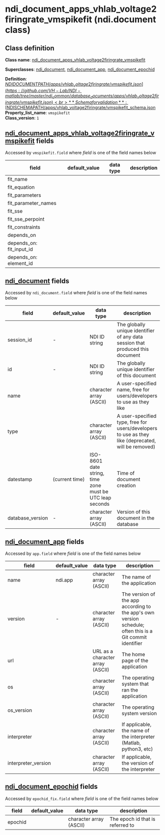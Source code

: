 # ndi_document_apps_vhlab_voltage2firingrate_vmspikefit (ndi.document class)

## Class definition

**Class name**: [ndi_document_apps_vhlab_voltage2firingrate_vmspikefit](ndi_document_apps_vhlab_voltage2firingrate_vmspikefit.md)

**Superclasses**: [ndi_document](../../ndi_document.md), [ndi_document_app](../../ndi_document_app.md), [ndi_document_epochid](../../ndi_document_epochid.md)

**Definition**: [$NDIDOCUMENTPATH/apps/vhlab_voltage2firingrate/vmspikefit.json](https://github.com/VH-Lab/NDI-matlab/tree/master/ndi_common/database_documents/apps/vhlab_voltage2firingrate/vmspikefit.json)<br>
**Schema for validation**: [$NDISCHEMAPATH/apps/vhlab_voltage2firingrate/vmspikefit_schema.json](https://github.com/VH-Lab/NDI-matlab/tree/master/ndi_common/schema_documents/apps/vhlab_voltage2firingrate/vmspikefit_schema.json)<br>
**Property_list_name**: `vmspikefit`<br>
**Class_version**: `1`<br>


## [ndi_document_apps_vhlab_voltage2firingrate_vmspikefit](ndi_document_apps_vhlab_voltage2firingrate_vmspikefit.md) fields

Accessed by `vmspikefit.field` where *field* is one of the field names below

| field | default_value | data type | description |
| --- | --- | --- | --- |
| fit_name |  |  |  |
| fit_equation |  |  |  |
| fit_parameters |  |  |  |
| fit_parameter_names |  |  |  |
| fit_sse |  |  |  |
| fit_sse_perpoint |  |  |  |
| fit_constraints |  |  |  |
| depends_on |  |  |  |
| depends_on: fit_input_id |  |  |  |
| depends_on: element_id |  |  |  |


## [ndi_document](../../ndi_document.md) fields

Accessed by `ndi_document.field` where *field* is one of the field names below

| field | default_value | data type | description |
| --- | --- | --- | --- |
| session_id | - | NDI ID string | The globally unique identifier of any data session that produced this document |
| id | - | NDI ID string | The globally unique identifier of this document |
| name |  | character array (ASCII) | A user-specified name, free for users/developers to use as they like |
| type |  | character array (ASCII) | A user-specified type, free for users/developers to use as they like (deprecated, will be removed) |
| datestamp | (current time) | ISO-8601 date string, time zone must be UTC leap seconds | Time of document creation |
| database_version | - | character array (ASCII) | Version of this document in the database |


## [ndi_document_app](../../ndi_document_app.md) fields

Accessed by `app.field` where *field* is one of the field names below

| field | default_value | data type | description |
| --- | --- | --- | --- |
| name | ndi.app | character array (ASCII) | The name of the application |
| version | - | character array (ASCII) | The version of the app according to the app's own version schedule; often this is a Git commit identifier |
| url |  | URL as a character array (ASCII) | The home page of the application |
| os |  | character array (ASCII) | The operating system that ran the application |
| os_version |  | character array (ASCII) | The operating system version |
| interpreter |  | character array (ASCII) | If applicable, the name of the interpreter (Matlab, python3, etc) |
| interpreter_version |  | character array (ASCII) | If applicable, the version of the interpreter |


## [ndi_document_epochid](../../ndi_document_epochid.md) fields

Accessed by `epochid_fix.field` where *field* is one of the field names below

| field | default_value | data type | description |
| --- | --- | --- | --- |
| epochid |  | character array (ASCII) | The epoch id that is referred to |


